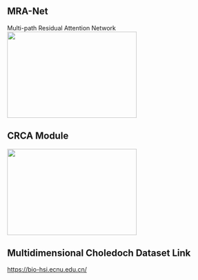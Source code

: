 ## MRA-Net
Multi-path Residual Attention Network
<img src="https://github.com/Wahid9383/MRA-Net/assets/34777183/9e0abdb1-b2c9-4724-8783-474c7299f289" width="300" height="200">
</br>
## CRCA Module
<img src="https://github.com/Wahid9383/MRA-Net/assets/34777183/9b3be9d5-e073-4a42-b2f3-109750e891f5" width="300" height="200">

## Multidimensional Choledoch Dataset Link
https://bio-hsi.ecnu.edu.cn/

